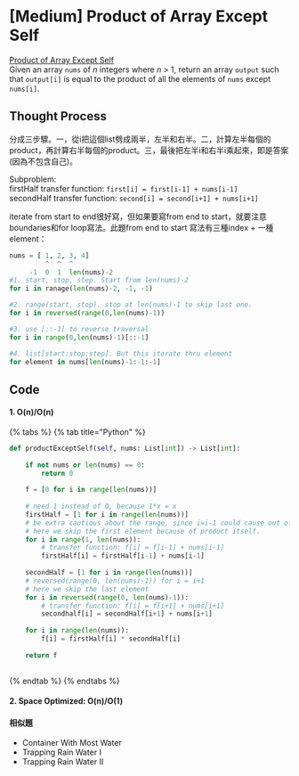 # \[Medium\] Product of Array Except Self

[Product of Array Except Self](https://leetcode.com/problems/product-of-array-except-self/)  
Given an array `nums` of _n_ integers where _n_ &gt; 1, return an array `output` such that `output[i]` is equal to the product of all the elements of `nums` except `nums[i]`.

## Thought Process

分成三步驟。一，從i把這個list劈成兩半，左半和右半。二，計算左半每個的product，再計算右半每個的product。三，最後把左半i和右半i乘起來，即是答案 \(因為不包含自己\)。  
  
Subproblem:   
firstHalf transfer function: `first[i] = first[i-1] + nums[i-1]`  
secondHalf transfer function: `second[i] = second[i+1] + nums[i+1]`

iterate from start to end很好寫，但如果要寫from end to start，就要注意boundaries和for loop寫法。此題from end to start 寫法有三種index + 一種element：

```python
nums = [ 1, 2, 3, 4]
         ^  ^  ^
     -1  0  1  len(nums)-2
#1. start, stop, step. Start from len(nums)-2
for i in ranage(len(nums)-2, -1, -1)

#2. range(start, stop). stop at len(nums)-1 to skip last one.
for i in reversed(range(0,len(nums)-1))

#3. use [::-1] to reverse traversal
for i in range(0,len(nums)-1)[::-1]

#4. list[start:stop:step]. But this iterate thru element 
for element in nums[len(nums)-1:-1:-1]
```

## Code

#### 1. O\(n\)/O\(n\)

{% tabs %}
{% tab title="Python" %}
```python
def productExceptSelf(self, nums: List[int]) -> List[int]:
    
    if not nums or len(nums) == 0:
        return 0
        
    f = [0 for i in range(len(nums))]
    
    # need 1 instead of 0, because 1*x = x
    firstHalf = [1 for i in range(len(nums))]
    # be extra cautious about the range, since i=i-1 could cause out of range.
    # here we skip the first element because of product itself.
    for i in range(1, len(nums)):
        # transfer function: f[i] = f[i-1] + nums[i-1]
        firstHalf[i] = firstHalf[i-1] + nums[i-1]
        
    secondHalf = [1 for i in range(len(nums))]
    # reversed(range(0, len(nums)-1)) for i = i+1
    # here we skip the last element
    for i in reversed(range(0, len(nums)-1)):
        # transfer function: f[i] = f[i+1] + nums[i+1]
        secondhalf[i] = secondHalf[i+1] + nums[i+1]
    
    for i in range(len(nums)):
        f[i] = firstHalf[i] * secondHalf[i]
        
    return f
    
```
{% endtab %}
{% endtabs %}

#### 2. Space Optimized: O\(n\)/O\(1\)

#### 相似題

* Container With Most Water
* Trapping Rain Water I
* Trapping Rain Water II


